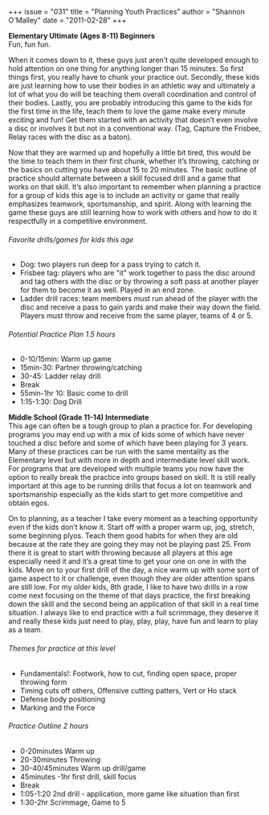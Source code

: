 +++
issue = "031"
title = "Planning Youth Practices"
author = "Shannon O'Malley"
date = "2011-02-28"
+++

**Elementary Ultimate (Ages 8-11) Beginners**  
Fun, fun fun.  
  
When it comes down to it, these guys just aren’t quite developed enough to
hold attention on one thing for anything longer than 15 minutes. So first
things first, you really have to chunk your practice out. Secondly, these kids
are just learning how to use their bodies in an athletic way and ultimately a
lot of what you do will be teaching them overall coordination and control of
their bodies. Lastly, you are probably introducing this game to the kids for
the first time in the life, teach them to love the game make every minute
exciting and fun! Get them started with an activity that doesn’t even involve
a disc or involves it but not in a conventional way. (Tag, Capture the
Frisbee, Relay races with the disc as a baton).  
  
Now that they are warmed up and hopefully a little bit tired, this would be
the time to teach them in their first chunk, whether it’s throwing, catching
or the basics on cutting you have about 15 to 20 minutes. The basic outline of
practice should alternate between a skill focused drill and a game that works
on that skill. It’s also important to remember when planning a practice for a
group of kids this age is to include an activity or game that really
emphasizes teamwork, sportsmanship, and spirit. Along with learning the game
these guys are still learning how to work with others and how to do it
respectfully in a competitive environment.

###### Favorite drills/games for kids this age

  * Dog: two players run deep for a pass trying to catch it.
  * Frisbee tag: players who are "it" work together to pass the disc around and tag others with the disc or by throwing a soft pass at another player for them to become it as well. Played in an end zone.
  * Ladder drill races: team members must run ahead of the player with the disc and receive a pass to gain yards and make their way down the field. Players must throw and receive from the same player, teams of 4 or 5.

###### Potential Practice Plan 1.5 hours

  * 0-10/15min: Warm up game
  * 15min-30: Partner throwing/catching
  * 30-45: Ladder relay drill
  * Break
  * 55min-1hr 10: Basic come to drill
  * 1:15-1:30: Dog Drill

  
  
**Middle School (Grade 11-14) Intermediate**  
This age can often be a tough group to plan a practice for. For developing
programs you may end up with a mix of kids some of which have never touched a
disc before and some of which have been playing for 3 years. Many of these
practices can be run with the same mentality as the Elementary level but with
more in depth and intermediate level skill work. For programs that are
developed with multiple teams you now have the option to really break the
practice into groups based on skill. It is still really important at this age
to be running drills that focus a lot on teamwork and sportsmanship especially
as the kids start to get more competitive and obtain egos.  
  
On to planning, as a teacher I take every moment as a teaching opportunity
even if the kids don’t know it. Start off with a proper warm up, jog, stretch,
some beginning plyos. Teach them good habits for when they are old because at
the rate they are going they may not be playing past 25. From there it is
great to start with throwing because all players at this age especially need
it and it’s a great time to get your one on one in with the kids. Move on to
your first drill of the day, a nice warm up with some sort of game aspect to
it or challenge, even though they are older attention spans are still low. For
my older kids, 8th grade, I like to have two drills in a row come next
focusing on the theme of that days practice, the first breaking down the skill
and the second being an application of that skill in a real time situation. I
always like to end practice with a full scrimmage, they deserve it and really
these kids just need to play, play, play, have fun and learn to play as a
team.  
  

###### Themes for practice at this level

  * Fundamentals!: Footwork, how to cut, finding open space, proper throwing form
  * Timing cuts off others, Offensive cutting patters, Vert or Ho stack
  * Defense body positioning
  * Marking and the Force

###### Practice Outline 2 hours

  * 0-20minutes Warm up
  * 20-30minutes Throwing
  * 30-40/45minutes Warm up drill/game
  * 45minutes -1hr first drill, skill focus
  * Break
  * 1:05-1:20 2nd drill - application, more game like situation than first
  * 1:30-2hr Scrimmage, Game to 5
